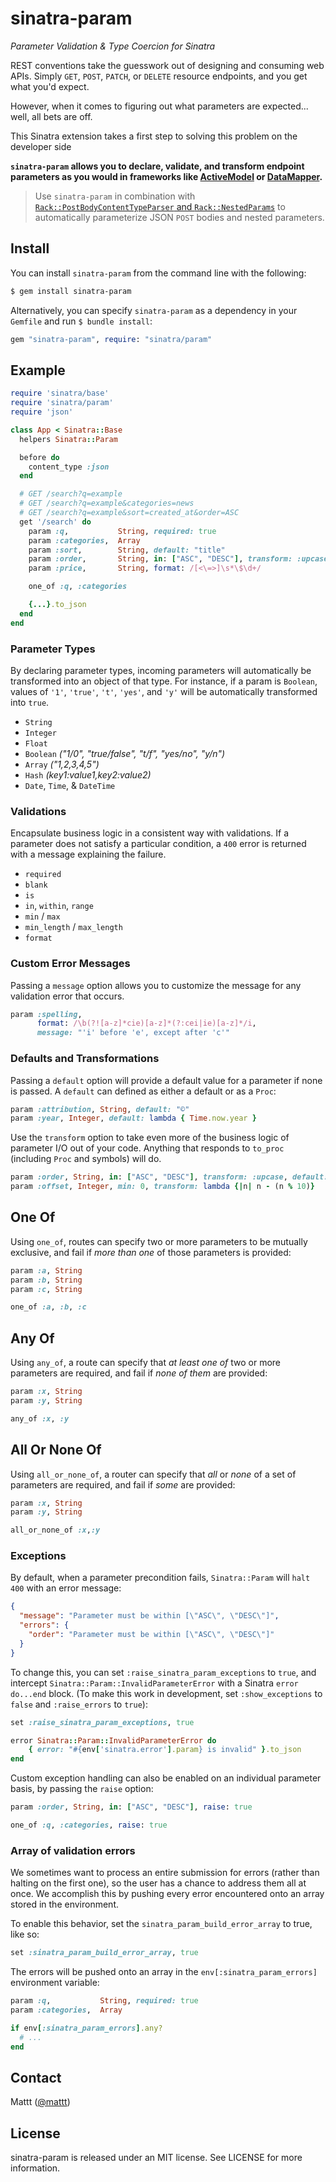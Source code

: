 # sinatra-param

_Parameter Validation & Type Coercion for Sinatra_

REST conventions take the guesswork out of designing and consuming web APIs. Simply `GET`, `POST`, `PATCH`, or `DELETE` resource endpoints, and you get what you'd expect.

However, when it comes to figuring out what parameters are expected... well, all bets are off.

This Sinatra extension takes a first step to solving this problem on the developer side

**`sinatra-param` allows you to declare, validate, and transform endpoint parameters as you would in frameworks like [ActiveModel](http://rubydoc.info/gems/activemodel/3.2.3/frames) or [DataMapper](http://datamapper.org/).**

> Use `sinatra-param` in combination with [`Rack::PostBodyContentTypeParser` and `Rack::NestedParams`](https://github.com/rack/rack-contrib) to automatically parameterize JSON `POST` bodies and nested parameters.

## Install

You can install `sinatra-param` from the command line with the following:

```bash
$ gem install sinatra-param
```

Alternatively, you can specify `sinatra-param` as a dependency in your `Gemfile` and run `$ bundle install`:

```ruby
gem "sinatra-param", require: "sinatra/param"
```

## Example

```ruby
require 'sinatra/base'
require 'sinatra/param'
require 'json'

class App < Sinatra::Base
  helpers Sinatra::Param

  before do
    content_type :json
  end

  # GET /search?q=example
  # GET /search?q=example&categories=news
  # GET /search?q=example&sort=created_at&order=ASC
  get '/search' do
    param :q,           String, required: true
    param :categories,  Array
    param :sort,        String, default: "title"
    param :order,       String, in: ["ASC", "DESC"], transform: :upcase, default: "ASC"
    param :price,       String, format: /[<\=>]\s*\$\d+/

    one_of :q, :categories

    {...}.to_json
  end
end
```

### Parameter Types

By declaring parameter types, incoming parameters will automatically be transformed into an object of that type. For instance, if a param is `Boolean`, values of `'1'`, `'true'`, `'t'`, `'yes'`, and `'y'` will be automatically transformed into `true`.

* `String`
* `Integer`
* `Float`
* `Boolean` _("1/0", "true/false", "t/f", "yes/no", "y/n")_
* `Array` _("1,2,3,4,5")_
* `Hash` _(key1:value1,key2:value2)_
* `Date`, `Time`, & `DateTime`

### Validations

Encapsulate business logic in a consistent way with validations. If a parameter does not satisfy a particular condition, a `400` error is returned with a message explaining the failure.

* `required`
* `blank`
* `is`
* `in`, `within`, `range`
* `min` / `max`
* `min_length` / `max_length`
* `format`

### Custom Error Messages

Passing a `message` option allows you to customize the message
for any validation error that occurs.

```ruby
param :spelling,
      format: /\b(?![a-z]*cie)[a-z]*(?:cei|ie)[a-z]*/i,
      message: "'i' before 'e', except after 'c'"
```

### Defaults and Transformations

Passing a `default` option will provide a default value for a parameter if none is passed. A `default` can defined as either a default or as a `Proc`:

```ruby
param :attribution, String, default: "©"
param :year, Integer, default: lambda { Time.now.year }
```

Use the `transform` option to take even more of the business logic of parameter I/O out of your code. Anything that responds to `to_proc` (including `Proc` and symbols) will do.

```ruby
param :order, String, in: ["ASC", "DESC"], transform: :upcase, default: "ASC"
param :offset, Integer, min: 0, transform: lambda {|n| n - (n % 10)}
```

## One Of

Using `one_of`, routes can specify two or more parameters to be mutually exclusive, and fail if _more than one_ of those parameters is provided:

```ruby
param :a, String
param :b, String
param :c, String

one_of :a, :b, :c
```

## Any Of

Using `any_of`, a route can specify that _at least one of_ two or more parameters are required, and fail if _none of them_ are provided:

```ruby
param :x, String
param :y, String

any_of :x, :y
```

## All Or None Of

Using `all_or_none_of`, a router can specify that _all_ or _none_ of a set of parameters are required, and fail if _some_ are provided:

```ruby
param :x, String
param :y, String

all_or_none_of :x,:y
```

### Exceptions

By default, when a parameter precondition fails, `Sinatra::Param` will `halt 400` with an error message:

```json
{
  "message": "Parameter must be within [\"ASC\", \"DESC\"]",
  "errors": {
    "order": "Parameter must be within [\"ASC\", \"DESC\"]"
  }
}
```

To change this, you can set `:raise_sinatra_param_exceptions` to `true`, and intercept `Sinatra::Param::InvalidParameterError` with a Sinatra `error do...end` block. (To make this work in development, set `:show_exceptions` to `false` and `:raise_errors` to `true`):

```ruby
set :raise_sinatra_param_exceptions, true

error Sinatra::Param::InvalidParameterError do
    { error: "#{env['sinatra.error'].param} is invalid" }.to_json
end
```

Custom exception handling can also be enabled on an individual parameter basis, by passing the `raise` option:

```ruby
param :order, String, in: ["ASC", "DESC"], raise: true

one_of :q, :categories, raise: true
```

### Array of validation errors

We sometimes want to process an entire submission for errors (rather than
halting on the first one), so the user has a chance to address them all at once.
We accomplish this by pushing every error encountered onto an array stored in
the environment.

To enable this behavior, set the `sinatra_param_build_error_array` to true,
like so:

```ruby
set :sinatra_param_build_error_array, true
```

The errors will be pushed onto an array in the `env[:sinatra_param_errors]`
environment variable:

```ruby
param :q,           String, required: true
param :categories,  Array

if env[:sinatra_param_errors].any?
  # ...
end
```

## Contact

Mattt ([@mattt](http://twitter.com/mattt))

## License

sinatra-param is released under an MIT license. See LICENSE for more information.
